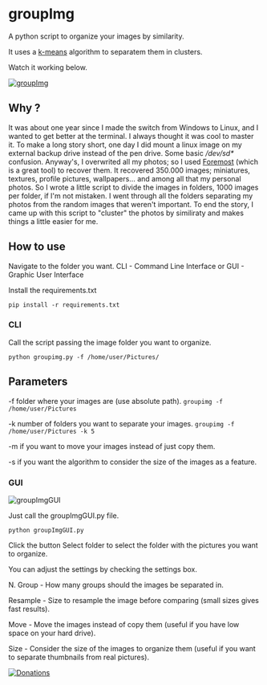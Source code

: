 # groupImg

A python script to organize your images by similarity.

It uses a [k-means](https://en.wikipedia.org/wiki/K-means_clustering) algorithm to separatem them in clusters.

Watch it working below.

[![groupImg](http://img.youtube.com/vi/M6ntIaynKCg/0.jpg)](http://www.youtube.com/watch?v=M6ntIaynKCg)

## Why ?

It was about one year since I made the switch from Windows to Linux, and I wanted to get better at the terminal. I always thought it was cool to master it. To make a long story short, one day I did mount a linux image on my external backup drive instead of the pen drive. Some basic */dev/sd\** confusion. Anyway's, I overwrited all my photos; so I used [Foremost](https://en.wikipedia.org/wiki/Foremost_(software)) (which is a great tool) to recover them. It recovered 350.000 images; miniatures, textures, profile pictures, wallpapers... and among all that my personal photos. So I wrote a little script to divide the images in folders, 1000 images per folder, if I'm not mistaken. I went through all the folders separating my photos from the random images that weren't important. To end the story, I came up with this script to "cluster" the photos by similiraty and makes things a little easier for me.

## How to use

Navigate to the folder you want. CLI - Command Line Interface or GUI - Graphic User Interface

Install the requirements.txt

```
pip install -r requirements.txt
```

### CLI

Call the script passing the image folder you want to organize.

```
python groupimg.py -f /home/user/Pictures/
```

## Parameters

\-f folder where your images are (use absolute path).
```groupimg -f /home/user/Pictures```

\-k number of folders you want to separate your images. 
```groupimg -f /home/user/Pictures -k 5```

\-m if you want to move your images instead of just copy them.

\-s if you want the algorithm to consider the size of the images as a feature.

### GUI

![groupImgGUI](screenshot-GUI.png)

Just call the groupImgGUI.py file.

```
python groupImgGUI.py
```

Click the button Select folder to select the folder with the pictures you want to organize.

You can adjust the settings by checking the settings box.

N. Group - How many groups should the images be separated in.

Resample - Size to resample the image before comparing (small sizes gives fast results).

Move - Move the images instead of copy them (useful if you have low space on your hard drive).

Size - Consider the size of the images to organize them (useful if you want to separate thumbnails from real pictures).

[![Donations](https://www.paypalobjects.com/en_US/i/btn/btn_donateCC_LG.gif)](https://www.paypal.com/cgi-bin/webscr?cmd=_donations&business=victorqribeiro%40gmail%2ecom&lc=BR&item_name=Victor%20Ribeiro&item_number=donation&currency_code=USD&bn=PP%2dDonationsBF%3abtn_donateCC_LG%2egif%3aNonHosted)
